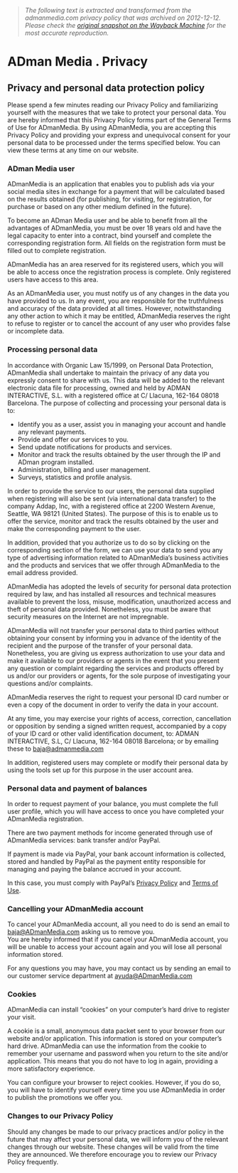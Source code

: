 > *The following text is extracted and transformed from the admanmedia.com privacy policy that was archived on 2012-12-12. Please check the [original snapshot on the Wayback Machine](https://web.archive.org/web/20121212210751id_/http%3A//admanmedia.com/index.php/en/politicaprivacidad) for the most accurate reproduction.*

# ADman Media . Privacy

## Privacy and personal data protection policy

Please spend a few minutes reading our Privacy Policy and familiarizing yourself with the measures that we take to protect your personal data. You are hereby informed that this Privacy Policy forms part of the General Terms of Use for ADmanMedia. By using ADmanMedia, you are accepting this Privacy Policy and providing your express and unequivocal consent for your personal data to be processed under the terms specified below. You can view these terms at any time on our website. 

### ADman Media user

ADmanMedia is an application that enables you to publish ads via your social media sites in exchange for a payment that will be calculated based on the results obtained (for publishing, for visiting, for registration, for purchase or based on any other medium defined in the future). 

To become an ADman Media user and be able to benefit from all the advantages of ADmanMedia, you must be over 18 years old and have the legal capacity to enter into a contract, bind yourself and complete the corresponding registration form. All fields on the registration form must be filled out to complete registration. 

ADmanMedia has an area reserved for its registered users, which you will be able to access once the registration process is complete. Only registered users have access to this area. 

As an ADmanMedia user, you must notify us of any changes in the data you have provided to us. In any event, you are responsible for the truthfulness and accuracy of the data provided at all times. However, notwithstanding any other action to which it may be entitled, ADmanMedia reserves the right to refuse to register or to cancel the account of any user who provides false or incomplete data. 

### Processing personal data

In accordance with Organic Law 15/1999, on Personal Data Protection, ADmanMedia shall undertake to maintain the privacy of any data you expressly consent to share with us. This data will be added to the relevant electronic data file for processing, owned and held by ADMAN INTERACTIVE, S.L. with a registered office at C/ Llacuna, 162-164 08018 Barcelona. The purpose of collecting and processing your personal data is to: 

  * Identify you as a user, assist you in managing your account and handle any relevant payments.
  * Provide and offer our services to you.
  * Send update notifications for products and services.
  * Monitor and track the results obtained by the user through the IP and ADman program installed.
  * Administration, billing and user management.
  * Surveys, statistics and profile analysis.



In order to provide the service to our users, the personal data supplied when registering will also be sent (via international data transfer) to the company Addap, Inc, with a registered office at 2200 Western Avenue, Seattle, WA 98121 (United States). The purpose of this is to enable us to offer the service, monitor and track the results obtained by the user and make the corresponding payment to the user. 

In addition, provided that you authorize us to do so by clicking on the corresponding section of the form, we can use your data to send you any type of advertising information related to ADmanMedia’s business activities and the products and services that we offer through ADmanMedia to the email address provided. 

ADmanMedia has adopted the levels of security for personal data protection required by law, and has installed all resources and technical measures available to prevent the loss, misuse, modification, unauthorized access and theft of personal data provided. Nonetheless, you must be aware that security measures on the Internet are not impregnable. 

ADmanMedia will not transfer your personal data to third parties without obtaining your consent by informing you in advance of the identity of the recipient and the purpose of the transfer of your personal data. Nonetheless, you are giving us express authorization to use your data and make it available to our providers or agents in the event that you present any question or complaint regarding the services and products offered by us and/or our providers or agents, for the sole purpose of investigating your questions and/or complaints. 

ADmanMedia reserves the right to request your personal ID card number or even a copy of the document in order to verify the data in your account. 

At any time, you may exercise your rights of access, correction, cancellation or opposition by sending a signed written request, accompanied by a copy of your ID card or other valid identification document, to: ADMAN INTERACTIVE, S.L, C/ Llacuna, 162-164 08018 Barcelona; or by emailing these to [baja@admanmedia.com](mailto:baja@admanmedia.com "baja@admanmedia.com")

In addition, registered users may complete or modify their personal data by using the tools set up for this purpose in the user account area. 

### Personal data and payment of balances

In order to request payment of your balance, you must complete the full user profile, which you will have access to once you have completed your ADmanMedia registration. 

There are two payment methods for income generated through use of ADmanMedia services: bank transfer and/or PayPal. 

If payment is made via PayPal, your bank account information is collected, stored and handled by PayPal as the payment entity responsible for managing and paying the balance accrued in your account. 

In this case, you must comply with PayPal’s [Privacy Policy](https://cms.paypal.com/en/cgi-bin/?&cmd=_render-content&content_ID=ua/Privacy_full&locale.x=en_EN "Política de Privacidad") and [Terms of Use](https://cms.paypal.com/en/cgi-bin/?&cmd=_render-content&content_ID=ua/UserAgreement_full&locale.x=en_EN "Condiciones de uso"). 

### Cancelling your ADmanMedia account

To cancel your ADmanMedia account, all you need to do is send an email to [baja@ADmanMedia.com](mailto:baja@ADmanMedia.com "baja@ADmanMedia.com") asking us to remove you.  
You are hereby informed that if you cancel your ADmanMedia account, you will be unable to access your account again and you will lose all personal information stored. 

For any questions you may have, you may contact us by sending an email to our customer service department at [ayuda@ADmanMedia.com](mailto:ayuda@ADmanMedia.com "ayuda@ADmanMedia.com")

### Cookies

ADmanMedia can install “cookies” on your computer’s hard drive to register your visit. 

A cookie is a small, anonymous data packet sent to your browser from our website and/or application. This information is stored on your computer’s hard drive. ADmanMedia can use the information from the cookie to remember your username and password when you return to the site and/or application. This means that you do not have to log in again, providing a more satisfactory experience. 

You can configure your browser to reject cookies. However, if you do so, you will have to identify yourself every time you use ADmanMedia in order to publish the promotions we offer you. 

### Changes to our Privacy Policy

Should any changes be made to our privacy practices and/or policy in the future that may affect your personal data, we will inform you of the relevant changes through our website. These changes will be valid from the time they are announced. We therefore encourage you to review our Privacy Policy frequently. 
